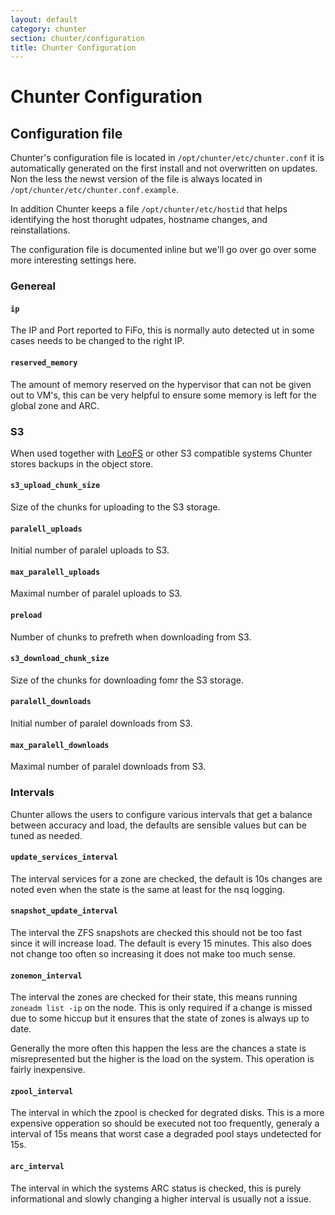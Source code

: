 ```yaml
---
layout: default
category: chunter
section: chunter/configuration
title: Chunter Configuration
---
```

# Chunter Configuration

## Configuration file
Chunter's configuration file is located in `/opt/chunter/etc/chunter.conf` it is automatically generated on the first install and not overwritten on updates. Non the less the newst version of the file is always located in `/opt/chunter/etc/chunter.conf.example`.

In addition Chunter keeps a file `/opt/chunter/etc/hostid` that helps identifying the host thorught udpates, hostname changes, and reinstallations.

The configuration file is documented inline but we'll go over go over some more interesting settings here.

### Genereal

#### `ip`
The IP and Port reported to FiFo, this is normally auto detected ut in some cases needs to be changed to the right IP.

#### `reserved_memory`
The amount of memory reserved on the hypervisor that can not be given out to VM's, this can be very helpful to ensure some memory is left for the global zone and ARC.

### S3
When used together with [LeoFS](https://leofs.org) or other S3 compatible systems Chunter stores backups in the object store.

#### `s3_upload_chunk_size`
Size of the chunks for uploading to the S3 storage.

#### `paralell_uploads`
Initial number of paralel uploads to S3.

#### `max_paralell_uploads`
Maximal number of paralel uploads to S3.

#### `preload`
Number of chunks to prefreth when downloading from S3.

#### `s3_download_chunk_size`
Size of the chunks for downloading fomr the S3 storage.

#### `paralell_downloads`
Initial number of paralel downloads from S3.

#### `max_paralell_downloads`
Maximal number of paralel downloads from S3.

### Intervals
Chunter allows the users to configure various intervals that get a balance between accuracy and load, the defaults are sensible values but can be tuned as needed.

#### `update_services_interval`
The interval services for a zone are checked, the default is 10s changes are noted even when the state is the same at least for the nsq logging.

#### `snapshot_update_interval`
The interval the ZFS snapshots are checked this should not be too fast since it will increase load. The default is every 15 minutes. This also does not change too often so increasing it does not make too much sense.

#### `zonemon_interval`
The interval the zones are checked for their state, this means running `zoneadm list -ip` on the node. This is only required if a change is missed due to some hiccup but it ensures that the state of zones is always up to date.

Generally the more often this happen the less are the chances a state is misrepresented but the higher is the load on the system. This operation is fairly inexpensive.

#### `zpool_interval`
The interval in which the zpool is checked for degrated disks. This is a more expensive opperation so should be executed not too frequently, generaly a interval of 15s means that worst case a degraded pool stays undetected for 15s.

#### `arc_interval`
The interval in which the systems ARC status is checked, this is purely informational and slowly changing a higher interval is usually not a issue.
